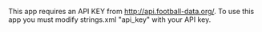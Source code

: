 This app requires an API KEY from http://api.football-data.org/. 
To use this app you must modify strings.xml "api_key" with your API key.
